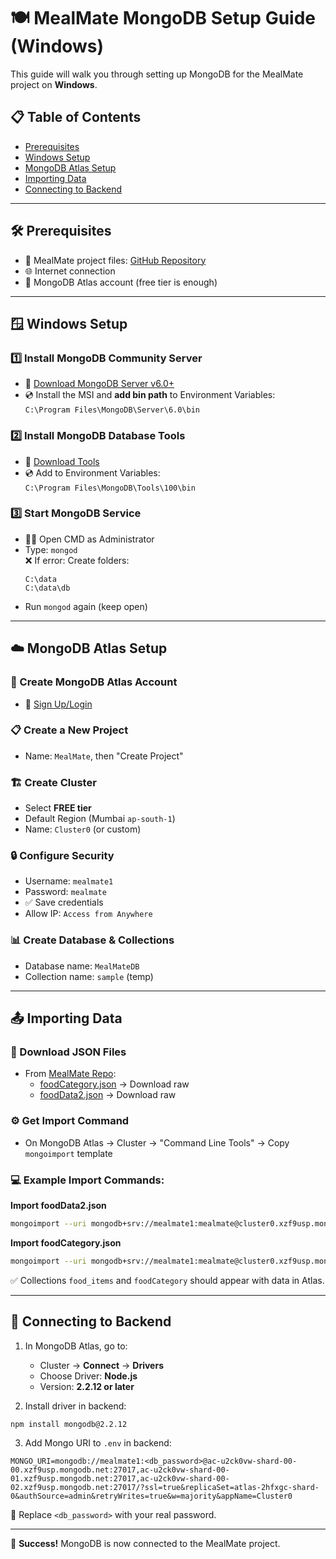 
# 🍽️ MealMate MongoDB Setup Guide (Windows)

This guide will walk you through setting up MongoDB for the MealMate project on **Windows**.

## 📋 Table of Contents

- [Prerequisites](#-prerequisites)
- [Windows Setup](#-windows-setup)
- [MongoDB Atlas Setup](#️-mongodb-atlas-setup)
- [Importing Data](#-importing-data)
- [Connecting to Backend](#-connecting-to-backend)

---

## 🛠️ Prerequisites

- 📁 MealMate project files: [GitHub Repository](https://github.com/JairamDeo/MealMate)
- 🌐 Internet connection
- 📝 MongoDB Atlas account (free tier is enough)

---

## 🪟 Windows Setup

### 1️⃣ Install MongoDB Community Server

- 🔗 [Download MongoDB Server v6.0+](https://fastdl.mongodb.org/windows/mongodb-windows-x86_64-6.0.23-signed.msi)
- 💿 Install the MSI and **add bin path** to Environment Variables:  
  `C:\Program Files\MongoDB\Server\6.0\bin`

### 2️⃣ Install MongoDB Database Tools

- 🔗 [Download Tools](https://www.mongodb.com/try/download/database-tools)
- 💿 Add to Environment Variables:  
  `C:\Program Files\MongoDB\Tools\100\bin`

### 3️⃣ Start MongoDB Service

- 🧑‍💻 Open CMD as Administrator  
- Type: `mongod`  
  ❌ If error: Create folders:
  ```
  C:\data
  C:\data\db
  ```
- Run `mongod` again (keep open)

---

## ☁️ MongoDB Atlas Setup

### 🔐 Create MongoDB Atlas Account

- 🔗 [Sign Up/Login](https://account.mongodb.com/account/login)

### 📋 Create a New Project

- Name: `MealMate`, then "Create Project"

### 🏗️ Create Cluster

- Select **FREE tier**
- Default Region (Mumbai `ap-south-1`)
- Name: `Cluster0` (or custom)

### 🔒 Configure Security

- Username: `mealmate1`
- Password: `mealmate`
- ✅ Save credentials
- Allow IP: `Access from Anywhere`

### 📊 Create Database & Collections

- Database name: `MealMateDB`
- Collection name: `sample` (temp)

---

## 📤 Importing Data

### 🔽 Download JSON Files

- From [MealMate Repo](https://github.com/JairamDeo/MealMate):
  - [foodCategory.json](https://github.com/JairamDeo/MealMate/blob/main/foodCategory.json) → Download raw
  - [foodData2.json](https://github.com/JairamDeo/MealMate/blob/main/foodData2.json) → Download raw

### ⚙️ Get Import Command

- On MongoDB Atlas → Cluster → "Command Line Tools" → Copy `mongoimport` template

### 💻 Example Import Commands:

**Import foodData2.json**
```bash
mongoimport --uri mongodb+srv://mealmate1:mealmate@cluster0.xzf9usp.mongodb.net/MealMateDB --collection food_items --jsonArray --file "C:\Users\jaira\Desktop\MealMate\foodData2.json"
```

**Import foodCategory.json**
```bash
mongoimport --uri mongodb+srv://mealmate1:mealmate@cluster0.xzf9usp.mongodb.net/MealMateDB --collection foodCategory --jsonArray --file "C:\Users\jaira\Desktop\MealMate\foodCategory.json"
```

✅ Collections `food_items` and `foodCategory` should appear with data in Atlas.

---

## 🔌 Connecting to Backend

1. In MongoDB Atlas, go to:
   - Cluster → **Connect** → **Drivers**
   - Choose Driver: **Node.js**
   - Version: **2.2.12 or later**

2. Install driver in backend:
```bash
npm install mongodb@2.2.12
```

3. Add Mongo URI to `.env` in backend:

```env
MONGO_URI=mongodb://mealmate1:<db_password>@ac-u2ck0vw-shard-00-00.xzf9usp.mongodb.net:27017,ac-u2ck0vw-shard-00-01.xzf9usp.mongodb.net:27017,ac-u2ck0vw-shard-00-02.xzf9usp.mongodb.net:27017/?ssl=true&replicaSet=atlas-2hfxgc-shard-0&authSource=admin&retryWrites=true&w=majority&appName=Cluster0
```
🔑 Replace `<db_password>` with your real password.

---

🎉 **Success!** MongoDB is now connected to the MealMate project.
